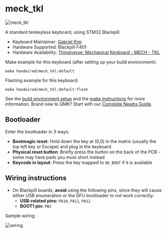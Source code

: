 # meck_tkl

![meck_tkl](https://i.imgur.com/eIpQTjQ.jpeg)

A standard tenkeyless keyboard, using STM32 Blackpill.

* Keyboard Maintainer: [Gabriel Kim](https://github.com/gabrielkim13)
* Hardware Supported: Blackpill F401
* Hardware Availability: [Thingiverse: Mechanical Keyboard - MECH - TKL](https://www.thingiverse.com/thing:4225961)

Make example for this keyboard (after setting up your build environment):

    make handwired/meck_tkl:default

Flashing example for this keyboard:

    make handwired/meck_tkl:default:flash

See the [build environment setup](https://docs.qmk.fm/#/getting_started_build_tools) and the [make instructions](https://docs.qmk.fm/#/getting_started_make_guide) for more information. Brand new to QMK? Start with our [Complete Newbs Guide](https://docs.qmk.fm/#/newbs).

## Bootloader

Enter the bootloader in 3 ways:

* **Bootmagic reset**: Hold down the key at (0,0) in the matrix (usually the top left key or Escape) and plug in the keyboard
* **Physical reset button**: Briefly press the button on the back of the PCB - some may have pads you must short instead
* **Keycode in layout**: Press the key mapped to `QK_BOOT` if it is available

## Wiring instructions

- On Blackpill boards, **avoid** using the following pins, since they will cause either USB enumeration or the DFU bootloader to not work correctly:
  - **USB-related pins:** `PA10`, `PA11`, `PA12`
  - **BOOT1 pin:** `PB2`

Sample wiring:

![wiring](https://i.imgur.com/jIDmsNy.jpg)
